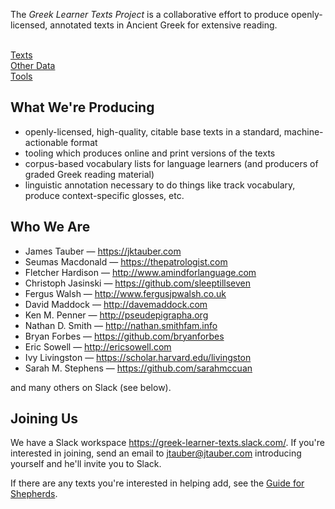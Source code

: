 
The _Greek Learner Texts Project_ is a collaborative effort to produce openly-licensed, annotated texts in Ancient&nbsp;Greek for extensive reading.

<div class="row">
  <a href="/texts/"><i class="fas fa-book-open"></i><br>Texts</a>
  <a href="/other_data/"><i class="fas fa-list-alt"></i><br>Other Data</a>
  <a href="/tools/"><i class="fas fa-tools"></i><br>Tools</a>
</div>

## What We're Producing

* openly-licensed, high-quality, citable base texts in a standard, machine-actionable format
* tooling which produces online and print versions of the texts
* corpus-based vocabulary lists for language learners (and producers of graded Greek reading material)
* linguistic annotation necessary to do things like track vocabulary, produce context-specific glosses, etc.


## Who We Are

* James Tauber — <https://jktauber.com>
* Seumas Macdonald — <https://thepatrologist.com>
* Fletcher Hardison — <http://www.amindforlanguage.com>
* Christoph Jasinski — <https://github.com/sleeptillseven>
* Fergus Walsh — <http://www.fergusjpwalsh.co.uk>
* David Maddock — <http://davemaddock.com>
* Ken M. Penner — <http://pseudepigrapha.org>
* Nathan D. Smith — <http://nathan.smithfam.info>
* Bryan Forbes — <https://github.com/bryanforbes>
* Eric Sowell — <http://ericsowell.com>
* Ivy Livingston — <https://scholar.harvard.edu/livingston>
* Sarah M. Stephens — <https://github.com/sarahmccuan>


and many others on Slack (see below).

## Joining Us

We have a Slack workspace <https://greek-learner-texts.slack.com/>. If you're interested in joining, send an email to jtauber@jtauber.com introducing yourself and he'll invite you to Slack.

If there are any texts you're interested in helping add, see the [Guide for Shepherds](https://greek-learner-texts.github.io/guide_for_shepherds/).

